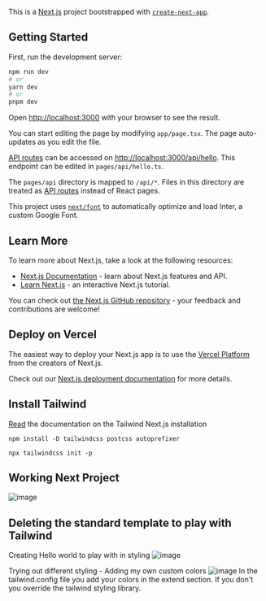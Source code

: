 This is a [Next.js](https://nextjs.org/) project bootstrapped with [`create-next-app`](https://github.com/vercel/next.js/tree/canary/packages/create-next-app).

## Getting Started

First, run the development server:

```bash
npm run dev
# or
yarn dev
# or
pnpm dev
```

Open [http://localhost:3000](http://localhost:3000) with your browser to see the result.

You can start editing the page by modifying `app/page.tsx`. The page auto-updates as you edit the file.

[API routes](https://nextjs.org/docs/api-routes/introduction) can be accessed on [http://localhost:3000/api/hello](http://localhost:3000/api/hello). This endpoint can be edited in `pages/api/hello.ts`.

The `pages/api` directory is mapped to `/api/*`. Files in this directory are treated as [API routes](https://nextjs.org/docs/api-routes/introduction) instead of React pages.

This project uses [`next/font`](https://nextjs.org/docs/basic-features/font-optimization) to automatically optimize and load Inter, a custom Google Font.

## Learn More

To learn more about Next.js, take a look at the following resources:

- [Next.js Documentation](https://nextjs.org/docs) - learn about Next.js features and API.
- [Learn Next.js](https://nextjs.org/learn) - an interactive Next.js tutorial.

You can check out [the Next.js GitHub repository](https://github.com/vercel/next.js/) - your feedback and contributions are welcome!

## Deploy on Vercel

The easiest way to deploy your Next.js app is to use the [Vercel Platform](https://vercel.com/new?utm_medium=default-template&filter=next.js&utm_source=create-next-app&utm_campaign=create-next-app-readme) from the creators of Next.js.

Check out our [Next.js deployment documentation](https://nextjs.org/docs/deployment) for more details.


## Install Tailwind
[Read](https://tailwindcss.com/docs/guides/nextjs) the documentation on the Tailwind Next.js installation

`npm install -D tailwindcss postcss autoprefixer`

`npx tailwindcss init -p` 

## Working Next Project
![image](https://user-images.githubusercontent.com/83961643/225888840-39b1bf4f-3a30-4d3a-a88d-fdd10771df58.png)

## Deleting the standard template to play with Tailwind
Creating Hello world to play with in styling 
![image](https://user-images.githubusercontent.com/83961643/225898616-4129beec-934b-4969-becb-dae63f668b90.png)

Trying out different styling - Adding my own custom colors
![image](https://user-images.githubusercontent.com/83961643/225907434-de389832-275b-42f3-ac3e-171be85188aa.png)
In the tailwind.config file you add your colors in the extend section. If you don't you override the tailwind styling library.
